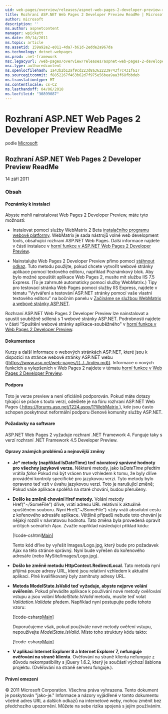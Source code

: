 ```yaml
---
uid: web-pages/overview/releases/aspnet-web-pages-2-developer-preview-readme
title: Rozhraní ASP.NET Web Pages 2 Developer Preview ReadMe | Microsoft Docs
author: microsoft
description: ''
ms.author: aspnetcontent
manager: wpickett
ms.date: 09/14/2011
ms.topic: article
ms.assetid: 159a92e2-e011-4da7-b61d-2edde2a967da
ms.technology: dotnet-webpages
ms.prod: .net-framework
msc.legacyurl: /web-pages/overview/releases/aspnet-web-pages-2-developer-preview-readme
msc.type: authoredcontent
ms.openlocfilehash: 1a43b2b12af9cd223d8a3622239743f7c431f617
ms.sourcegitcommit: f8852267f463b62d7f975e56bea9aa3f68fbbdeb
ms.translationtype: MT
ms.contentlocale: cs-CZ
ms.lasthandoff: 04/06/2018
ms.locfileid: "30899087"
---
```

<a name="aspnet-web-pages-2-developer-preview-readme"></a>Rozhraní ASP.NET Web Pages 2 Developer Preview ReadMe
====================
podle [Microsoft](https://github.com/microsoft)

## <a name="aspnet-web-pages-2-developer-preview-readme"></a>Rozhraní ASP.NET Web Pages 2 Developer Preview ReadMe

14 září 2011

### <a name="contents"></a>Obsah

#### <a id="_Toc303701284"></a>  Poznámky k instalaci

Abyste mohli nainstalovat Web Pages 2 Developer Preview, máte tyto možnosti:

- Instalovat pomocí služby WebMatrix 2 Beta [instalačního programu webové platformy](https://go.microsoft.com/fwlink/?LinkId=226883). WebMatrix je sada nástrojů volné web development tools, obsahující rozhraní ASP.NET Web Pages. Další informace najdete v části instalace v [horní funkce v ASP.NET Web Pages 2 Developer Preview](https://go.microsoft.com/fwlink/?LinkID=227824).

- Nainstalujte Web Pages 2 Developer Preview přímo pomocí [stáhnout odkaz](https://go.microsoft.com/fwlink/?LinkID=226335). Tuto metodu použijte, pokud chcete vytvořit webové stránky aplikace pomocí textového editoru, například Poznámkový blok. Aby bylo možné spouštět aplikace Web Pages 2, musíte mít službu IIS 7.5 Express. (To je zahrnuté automaticky pomocí služby WebMatrix.) Tipy pro testovací stránka Web Pages pomocí služby IIS Express, najdete v tématu "Vytváření a testování ASP.NET stránky pomocí vaše vlastní textového editoru" na bočním panelu v [Začínáme se službou WebMatrix a webové stránky ASP.NET](https://go.microsoft.com/fwlink/?LinkId=202889).

Rozhraní ASP.NET Web Pages 2 Developer Preview lze nainstalovat a spustit souběžně sdílená s 1 webové stránky ASP.NET. <a id="a"></a>Podrobnosti najdete v části "Spuštění webové stránky aplikace-souběžného" v [horní funkce v Web Pages 2 Developer Preview](https://go.microsoft.com/fwlink/?LinkID=227824).

#### <a id="_Toc303701285"></a>  Dokumentace

Kurzy a další informace o webových stránkách ASP.NET, které jsou k dispozici na stránce webové stránky ASP.NET webu ([https://www.asp.net/web-pages/](../../index.md)). Informace o nových funkcích a vylepšeních v Web Pages 2 najdete v tématu [horní funkce v Web Pages 2 Developer Preview](https://go.microsoft.com/fwlink/?LinkID=227824).

#### <a id="_Toc303701286"></a>  Podpora

<a id="_Toc209852135"></a><a id="_Toc255833657"></a> Toto je verze preview a není oficiálně podporován. Pokud máte dotazy týkající se práce s touto verzí, odešlete je na fóru rozhraní ASP.NET Web Pages ([ https://forums.asp.net/1224.aspx/1?WebMatrix ](https://forums.asp.net/1224.aspx/1?WebMatrix) ), kde jsou často schopen poskytnout neformální podporu členové komunity služby ASP.NET.

#### <a id="_Toc303701287"></a>  Požadavky na software

ASP.NET Web Pages 2 vyžaduje rozhraní .NET Framework 4. Funguje taky s verzí rozhraní .NET Framework 4.5 Developer Preview.

<a id="_Toc303701288"></a><a id="_Breaking_Changes"></a>

#### <a name="fixes-known-issues-and-breaking-changes"></a>Opravy známých problémů a nejnovější změny

<a id="_Toc224729061"></a><a id="_Toc238051347"></a>

- **Je\* metody (například IsDateTime) teď návratový správné hodnoty pro všechny jazykové verze.** Některé metody, jako *IsDateTime* předtím vrátila *false* Pokud má být vrácen *true* vzhledem k tomu, že byly dříve provádění kontroly specifické pro jazykovou verzi. Tyto metody bylo opraveno teď vzít v úvahu jazykovou verzi. Toto je narušující změně; Pokud vaše aplikace spoléhá na staré chování, budou přerušeny.
- **Došlo ke změně chování Href metody.** Volání metody Href("~/SomeFile") dříve, vrátí adresu URL relativní k aktuálně spuštěném souboru. Nyní Href("~/SomeFile") vždy vrátí absolutní cestu z kořenového adresáře aplikace. Většině případů nebude toto chování je nějaký rozdíl v návratovou hodnotu. Tato změna byla provedená opravit určitých scénářích Ajax. Zvažte například následující příklad kódu: 

    [!code-cshtml[Main](aspnet-web-pages-2-developer-preview-readme/samples/sample1.cshtml)]

    Tento kód dříve by vyřešit Images/Logo.jpg, který bude pro požadavek Ajax na této stránce správný. Nyní bude vyřešen do kořenového adresáře (nebo MySite/Images/Logo.jpg).
- **Došlo ke změně metodu HttpContext.RedirectLocal**. Tato metoda nyní přijímá pouze adresy URL, které jsou relativní vzhledem k aktuální aplikaci. Plně kvalifikovaný byly zamítnuty adresy URL.
- **Metoda ModelState.IsValid teď vyžaduje, abyste nejprve volání ověřením**. Pokud převádíte aplikace k používání nové metody ověřování vstupu a jsou volání *ModelState.IsValid* metodu, musíte teď volat *Validation.Validate* předem. Například nyní postupujte podle tohoto vzoru: 

    [!code-csharp[Main](aspnet-web-pages-2-developer-preview-readme/samples/sample2.cs)]

  Doporučujeme však, pokud používáte nové metody ověření vstupu, nepoužívejte *ModelState.IsValid*. Místo toho struktury kódu takto: 

    [!code-csharp[Main](aspnet-web-pages-2-developer-preview-readme/samples/sample3.cs)]
- **V aplikaci Internet Explorer 8 a Internet Explorer 7, nefunguje ověřování na straně klienta**. Ověřování na straně klienta nefunguje z důvodu nekompatibility s jQuery 1.6.2, který je součástí výchozí šablona projektu. (Ověřování na straně serveru funguje.).

#### <a id="_Toc303701289"></a>  Právní omezení

© 2011 Microsoft Corporation. Všechna práva vyhrazena. Tento dokument je poskytován "jako-je." Informace a názory vyjádřené v tomto dokumentu včetně adres URL a dalších odkazů na internetové weby, mohou změnit bez předchozího upozornění. Můžete na sebe rizika spojená s jejím používáním.
